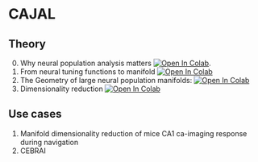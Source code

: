 # CAJAL 

## Theory 

0. Why neural population analysis matters [![Open In Colab](https://colab.research.google.com/assets/colab-badge.svg)](https://colab.research.google.com/github/steevelaquitaine/cajal_teaching/blob/main/0_Why_population_analysis_matters.ipynb).
1. From neural tuning functions to manifold [![Open In Colab](https://colab.research.google.com/assets/colab-badge.svg)](https://colab.research.google.com/github/steevelaquitaine/cajal_teaching/blob/main/0_From_neural_tuning_functions_to_manifold.ipynb)
2. The Geometry of large neural population manifolds: [![Open In Colab](https://colab.research.google.com/assets/colab-badge.svg)](https://colab.research.google.com/github/steevelaquitaine/cajal_teaching/blob/main/1_The_geometry_of_large_neural_population_manifold.ipynb)
3. Dimensionality reduction [![Open In Colab](https://colab.research.google.com/assets/colab-badge.svg)](https://colab.research.google.com/github/steevelaquitaine/cajal_teaching/blob/main/2_Dimensionality_reduction.ipynb)

## Use cases

1. Manifold dimensionality reduction of mice CA1 ca-imaging response during navigation
2. CEBRAI


